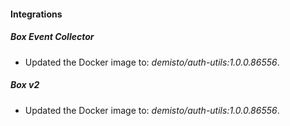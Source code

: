 #### Integrations
##### Box Event Collector
- Updated the Docker image to: *demisto/auth-utils:1.0.0.86556*.
##### Box v2
- Updated the Docker image to: *demisto/auth-utils:1.0.0.86556*.
